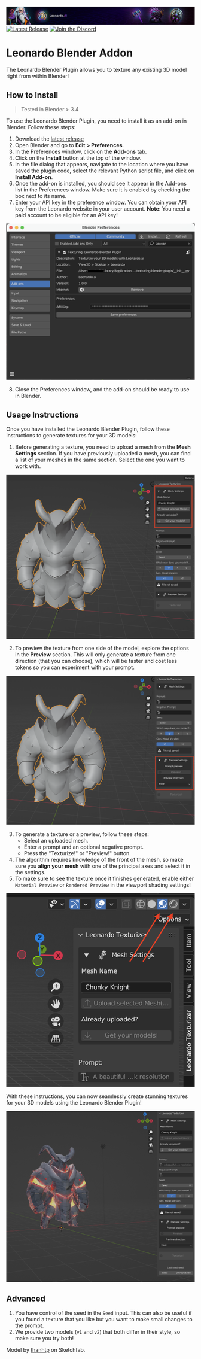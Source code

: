 ![Leonardo Blender Plugin, subtitle: Texture your meshes right inside Blender](docs/assets/LeonardoBanner.png)
[![Latest Release](https://flat.badgen.net/github/release/Leonardo-Interactive/leonardo-texturing-blender-plugin)](https://github.com/LeonardoInteractive/leonardo-texturing-blender-plugin/releases/latest) [![Join the Discord](https://flat.badgen.net/badge/icon/discord?icon=discord&label)](https://discord.gg/leonardo-ai)


# Leonardo Blender Addon

The Leonardo Blender Plugin allows you to texture any existing 3D model right from within Blender!

## How to Install

>Tested in Blender > 3.4

To use the Leonardo Blender Plugin, you need to install it as an add-on in Blender. Follow these steps:

1. Download the [latest release](https://github.com/Leonardo-Interactive/leonardo-texturing-blender-plugin/releases/latest)
2. Open Blender and go to **Edit > Preferences**.
3. In the Preferences window, click on the **Add-ons** tab.
4. Click on the **Install** button at the top of the window.
5. In the file dialog that appears, navigate to the location where you have saved the plugin code, select the relevant Python script file, and click on **Install Add-on**.
6. Once the add-on is installed, you should see it appear in the Add-ons list in the Preferences window. Make sure it is enabled by checking the box next to its name.
7. Enter your API key in the preference window. You can obtain your API key from the Leonardo website in your user account. **Note**: You need a paid account to be eligible for an API key!

![Enter API Key](docs/assets/api_key.png)


8. Close the Preferences window, and the add-on should be ready to use in Blender.

## Usage Instructions

Once you have installed the Leonardo Blender Plugin, follow these instructions to generate textures for your 3D models:

1. Before generating a texture, you need to upload a mesh from the **Mesh Settings** section. If you have previously uploaded a mesh, you can find a list of your meshes in the same section. Select the one you want to work with.

![Mesh Upload](docs/assets/upload_mesh.png)

2. To preview the texture from one side of the model, explore the options in the **Preview** section. This will only generate a texture from one direction (that you can choose), which will be faster and cost less tokens so you can experiment with your prompt.

![Preview Section](docs/assets/preview_section.png)

3. To generate a texture or a preview, follow these steps:
   - Select an uploaded mesh.
   - Enter a prompt and an optional negative prompt.
   - Press the "Texturize!" or "Preview!" button.
4. The algorithm requires knowledge of the front of the mesh, so make sure you **align your mesh** with one of the principal axes and select it in the settings.
5. To make sure to see the texture once it finishes generated, enable either `Material Preview` or `Rendered Preview` in the viewport shading settings!

![Viewport Shading Options](docs/assets/viewport_shading.png)


With these instructions, you can now seamlessly create stunning textures for your 3D models using the Leonardo Blender Plugin!

![Example](docs/assets/example.png)


## Advanced

1. You have control of the seed in the `Seed` input. This can also be useful if you found a texture that you like but you want to make small changes to the prompt.
2. We provide two models (`v1` and `v2`) that both differ in their style, so make sure you try both!

Model by [thanhtp](https://sketchfab.com/3d-models/chunky-knight-f1722ab650ad4d8dbe6fc4bf44e33d38) on Sketchfab.
